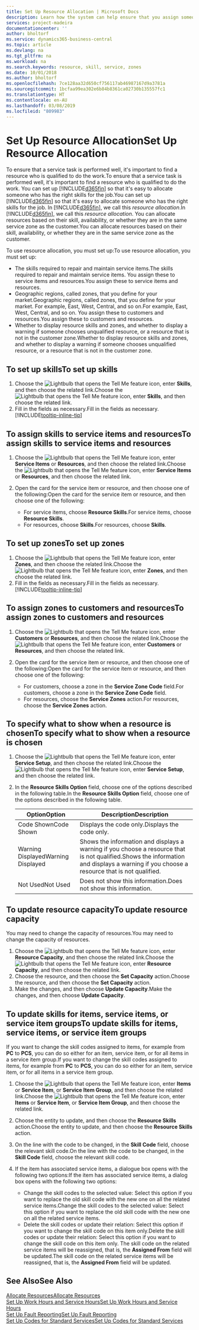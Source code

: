 ```yaml
---
title: Set Up Resource Allocation | Microsoft Docs
description: Learn how the system can help ensure that you assign someone who has the skills required to provide a service.
services: project-madeira
documentationcenter: ''
author: bholtorf
ms.service: dynamics365-business-central
ms.topic: article
ms.devlang: na
ms.tgt_pltfrm: na
ms.workload: na
ms.search.keywords: resource, skill, service, zones
ms.date: 10/01/2018
ms.author: bholtorf
ms.openlocfilehash: 7ce128aa32d650cf756117ab46987167d9a3781a
ms.sourcegitcommit: 1bcfaa99ea302e6b84b8361ca02730b135557fc1
ms.translationtype: HT
ms.contentlocale: en-AU
ms.lasthandoff: 03/08/2019
ms.locfileid: "809983"
---
```

# <a name="set-up-resource-allocation"></a><span data-ttu-id="f28f5-103">Set Up Resource Allocation</span><span class="sxs-lookup"><span data-stu-id="f28f5-103">Set Up Resource Allocation</span></span>
<span data-ttu-id="f28f5-104">To ensure that a service task is performed well, it's important to find a resource who is qualified to do the work.</span><span class="sxs-lookup"><span data-stu-id="f28f5-104">To ensure that a service task is performed well, it's important to find a resource who is qualified to do the work.</span></span> <span data-ttu-id="f28f5-105">You can set up [!INCLUDE[d365fin](includes/d365fin_md.md)] so that it's easy to allocate someone who has the right skills for the job.</span><span class="sxs-lookup"><span data-stu-id="f28f5-105">You can set up [!INCLUDE[d365fin](includes/d365fin_md.md)] so that it's easy to allocate someone who has the right skills for the job.</span></span> <span data-ttu-id="f28f5-106">In [!INCLUDE[d365fin](includes/d365fin_md.md)], we call this _resource allocation_.</span><span class="sxs-lookup"><span data-stu-id="f28f5-106">In [!INCLUDE[d365fin](includes/d365fin_md.md)], we call this _resource allocation_.</span></span> <span data-ttu-id="f28f5-107">You can allocate resources based on their skill, availability, or whether they are in the same service zone as the customer.</span><span class="sxs-lookup"><span data-stu-id="f28f5-107">You can allocate resources based on their skill, availability, or whether they are in the same service zone as the customer.</span></span> 

<span data-ttu-id="f28f5-108">To use resource allocation, you must set up:</span><span class="sxs-lookup"><span data-stu-id="f28f5-108">To use resource allocation, you must set up:</span></span>  
  
* <span data-ttu-id="f28f5-109">The skills required to repair and maintain service items.</span><span class="sxs-lookup"><span data-stu-id="f28f5-109">The skills required to repair and maintain service items.</span></span> <span data-ttu-id="f28f5-110">You assign these to service items and resources.</span><span class="sxs-lookup"><span data-stu-id="f28f5-110">You assign these to service items and resources.</span></span>  
* <span data-ttu-id="f28f5-111">Geographic regions, called zones, that you define for your market.</span><span class="sxs-lookup"><span data-stu-id="f28f5-111">Geographic regions, called zones, that you define for your market.</span></span> <span data-ttu-id="f28f5-112">For example, East, West, Central, and so on.</span><span class="sxs-lookup"><span data-stu-id="f28f5-112">For example, East, West, Central, and so on.</span></span> <span data-ttu-id="f28f5-113">You assign these to customers and resources.</span><span class="sxs-lookup"><span data-stu-id="f28f5-113">You assign these to customers and resources.</span></span>  
* <span data-ttu-id="f28f5-114">Whether to display resource skills and zones, and whether to display a warning if someone chooses unqualified resource, or a resource that is not in the customer zone.</span><span class="sxs-lookup"><span data-stu-id="f28f5-114">Whether to display resource skills and zones, and whether to display a warning if someone chooses unqualified resource, or a resource that is not in the customer zone.</span></span>  

## <a name="to-set-up-skills"></a><span data-ttu-id="f28f5-115">To set up skills</span><span class="sxs-lookup"><span data-stu-id="f28f5-115">To set up skills</span></span>
1. <span data-ttu-id="f28f5-116">Choose the ![Lightbulb that opens the Tell Me feature](media/ui-search/search_small.png "Tell me what you want to do") icon, enter **Skills**, and then choose the related link.</span><span class="sxs-lookup"><span data-stu-id="f28f5-116">Choose the ![Lightbulb that opens the Tell Me feature](media/ui-search/search_small.png "Tell me what you want to do") icon, enter **Skills**, and then choose the related link.</span></span>  
2. <span data-ttu-id="f28f5-117">Fill in the fields as necessary.</span><span class="sxs-lookup"><span data-stu-id="f28f5-117">Fill in the fields as necessary.</span></span> [!INCLUDE[tooltip-inline-tip](includes/tooltip-inline-tip_md.md)]  

## <a name="to-assign-skills-to-service-items-and-resources"></a><span data-ttu-id="f28f5-118">To assign skills to service items and resources</span><span class="sxs-lookup"><span data-stu-id="f28f5-118">To assign skills to service items and resources</span></span>
1. <span data-ttu-id="f28f5-119">Choose the ![Lightbulb that opens the Tell Me feature](media/ui-search/search_small.png "Tell me what you want to do") icon, enter **Service Items** or **Resources**, and then choose the related link.</span><span class="sxs-lookup"><span data-stu-id="f28f5-119">Choose the ![Lightbulb that opens the Tell Me feature](media/ui-search/search_small.png "Tell me what you want to do") icon, enter **Service Items** or **Resources**, and then choose the related link.</span></span>  
2. <span data-ttu-id="f28f5-120">Open the card for the service item or resource, and then choose one of the following:</span><span class="sxs-lookup"><span data-stu-id="f28f5-120">Open the card for the service item or resource, and then choose one of the following:</span></span>  
  
    * <span data-ttu-id="f28f5-121">For service items, choose **Resource Skills**.</span><span class="sxs-lookup"><span data-stu-id="f28f5-121">For service items, choose **Resource Skills**.</span></span>  
    * <span data-ttu-id="f28f5-122">For resources, choose **Skills**.</span><span class="sxs-lookup"><span data-stu-id="f28f5-122">For resources, choose **Skills**.</span></span>  

## <a name="to-set-up-zones"></a><span data-ttu-id="f28f5-123">To set up zones</span><span class="sxs-lookup"><span data-stu-id="f28f5-123">To set up zones</span></span>
1. <span data-ttu-id="f28f5-124">Choose the ![Lightbulb that opens the Tell Me feature](media/ui-search/search_small.png "Tell me what you want to do") icon, enter **Zones**, and then choose the related link.</span><span class="sxs-lookup"><span data-stu-id="f28f5-124">Choose the ![Lightbulb that opens the Tell Me feature](media/ui-search/search_small.png "Tell me what you want to do") icon, enter **Zones**, and then choose the related link.</span></span>  
2. <span data-ttu-id="f28f5-125">Fill in the fields as necessary.</span><span class="sxs-lookup"><span data-stu-id="f28f5-125">Fill in the fields as necessary.</span></span> [!INCLUDE[tooltip-inline-tip](includes/tooltip-inline-tip_md.md)]  

## <a name="to-assign-zones-to-customers-and-resources"></a><span data-ttu-id="f28f5-126">To assign zones to customers and resources</span><span class="sxs-lookup"><span data-stu-id="f28f5-126">To assign zones to customers and resources</span></span> 
1. <span data-ttu-id="f28f5-127">Choose the ![Lightbulb that opens the Tell Me feature](media/ui-search/search_small.png "Tell me what you want to do") icon, enter **Customers** or **Resources**, and then choose the related link.</span><span class="sxs-lookup"><span data-stu-id="f28f5-127">Choose the ![Lightbulb that opens the Tell Me feature](media/ui-search/search_small.png "Tell me what you want to do") icon, enter **Customers** or **Resources**, and then choose the related link.</span></span>  
2. <span data-ttu-id="f28f5-128">Open the card for the service item or resource, and then choose one of the following:</span><span class="sxs-lookup"><span data-stu-id="f28f5-128">Open the card for the service item or resource, and then choose one of the following:</span></span>  
  
    * <span data-ttu-id="f28f5-129">For customers, choose a zone in the **Service Zone Code** field.</span><span class="sxs-lookup"><span data-stu-id="f28f5-129">For customers, choose a zone in the **Service Zone Code** field.</span></span>  
    * <span data-ttu-id="f28f5-130">For resources, choose the **Service Zones** action.</span><span class="sxs-lookup"><span data-stu-id="f28f5-130">For resources, choose the **Service Zones** action.</span></span>  

## <a name="to-specify-what-to-show-when-a-resource-is-chosen"></a><span data-ttu-id="f28f5-131">To specify what to show when a resource is chosen</span><span class="sxs-lookup"><span data-stu-id="f28f5-131">To specify what to show when a resource is chosen</span></span>
1. <span data-ttu-id="f28f5-132">Choose the ![Lightbulb that opens the Tell Me feature](media/ui-search/search_small.png "Tell me what you want to do") icon, enter **Service Setup**, and then choose the related link.</span><span class="sxs-lookup"><span data-stu-id="f28f5-132">Choose the ![Lightbulb that opens the Tell Me feature](media/ui-search/search_small.png "Tell me what you want to do") icon, enter **Service Setup**, and then choose the related link.</span></span> 
2. <span data-ttu-id="f28f5-133">In the **Resource Skills Option** field, choose one of the options described in the following table.</span><span class="sxs-lookup"><span data-stu-id="f28f5-133">In the **Resource Skills Option** field, choose one of the options described in the following table.</span></span>  
  
    |<span data-ttu-id="f28f5-134">**Option**</span><span class="sxs-lookup"><span data-stu-id="f28f5-134">**Option**</span></span>|<span data-ttu-id="f28f5-135">**Description**</span><span class="sxs-lookup"><span data-stu-id="f28f5-135">**Description**</span></span>|  
    |------------|-------------|  
    |<span data-ttu-id="f28f5-136">Code Shown</span><span class="sxs-lookup"><span data-stu-id="f28f5-136">Code Shown</span></span> | <span data-ttu-id="f28f5-137">Displays the code only.</span><span class="sxs-lookup"><span data-stu-id="f28f5-137">Displays the code only.</span></span>|  
    |<span data-ttu-id="f28f5-138">Warning Displayed</span><span class="sxs-lookup"><span data-stu-id="f28f5-138">Warning Displayed</span></span> | <span data-ttu-id="f28f5-139">Shows the information and displays a warning if you choose a resource that is not qualified.</span><span class="sxs-lookup"><span data-stu-id="f28f5-139">Shows the information and displays a warning if you choose a resource that is not qualified.</span></span>|  
    |<span data-ttu-id="f28f5-140">Not Used</span><span class="sxs-lookup"><span data-stu-id="f28f5-140">Not Used</span></span> | <span data-ttu-id="f28f5-141">Does not show this information.</span><span class="sxs-lookup"><span data-stu-id="f28f5-141">Does not show this information.</span></span>|  

## <a name="to-update-resource-capacity"></a><span data-ttu-id="f28f5-142">To update resource capacity</span><span class="sxs-lookup"><span data-stu-id="f28f5-142">To update resource capacity</span></span>  
<span data-ttu-id="f28f5-143">You may need to change the capacity of resources.</span><span class="sxs-lookup"><span data-stu-id="f28f5-143">You may need to change the capacity of resources.</span></span>  
  
1. <span data-ttu-id="f28f5-144">Choose the ![Lightbulb that opens the Tell Me feature](media/ui-search/search_small.png "Tell me what you want to do") icon, enter **Resource Capacity**, and then choose the related link.</span><span class="sxs-lookup"><span data-stu-id="f28f5-144">Choose the ![Lightbulb that opens the Tell Me feature](media/ui-search/search_small.png "Tell me what you want to do") icon, enter **Resource Capacity**, and then choose the related link.</span></span>  
2. <span data-ttu-id="f28f5-145">Choose the resource, and then choose the **Set Capacity** action.</span><span class="sxs-lookup"><span data-stu-id="f28f5-145">Choose the resource, and then choose the **Set Capacity** action.</span></span>  
3. <span data-ttu-id="f28f5-146">Make the changes, and then choose **Update Capacity**.</span><span class="sxs-lookup"><span data-stu-id="f28f5-146">Make the changes, and then choose **Update Capacity**.</span></span>  

## <a name="to-update-skills-for-items-service-items-or-service-item-groups"></a><span data-ttu-id="f28f5-147">To update skills for items, service items, or service item groups</span><span class="sxs-lookup"><span data-stu-id="f28f5-147">To update skills for items, service items, or service item groups</span></span>
<span data-ttu-id="f28f5-148">If you want to change the skill codes assigned to items, for example from **PC** to **PCS**, you can do so either for an item, service item, or for all items in a service item group.</span><span class="sxs-lookup"><span data-stu-id="f28f5-148">If you want to change the skill codes assigned to items, for example from **PC** to **PCS**, you can do so either for an item, service item, or for all items in a service item group.</span></span>  
  
1. <span data-ttu-id="f28f5-149">Choose the ![Lightbulb that opens the Tell Me feature](media/ui-search/search_small.png "Tell me what you want to do") icon, enter **Items** or **Service Item**, or **Service Item Group**, and then choose the related link.</span><span class="sxs-lookup"><span data-stu-id="f28f5-149">Choose the ![Lightbulb that opens the Tell Me feature](media/ui-search/search_small.png "Tell me what you want to do") icon, enter **Items** or **Service Item**, or **Service Item Group**, and then choose the related link.</span></span>  
2. <span data-ttu-id="f28f5-150">Choose the entity to update, and then choose the **Resource Skills** action.</span><span class="sxs-lookup"><span data-stu-id="f28f5-150">Choose the entity to update, and then choose the **Resource Skills** action.</span></span>  
3. <span data-ttu-id="f28f5-151">On the line with the code to be changed, in the **Skill Code** field, choose the relevant skill code.</span><span class="sxs-lookup"><span data-stu-id="f28f5-151">On the line with the code to be changed, in the **Skill Code** field, choose the relevant skill code.</span></span>  
4.  <span data-ttu-id="f28f5-152">If the item has associated service items, a dialogue box opens with the following two options:</span><span class="sxs-lookup"><span data-stu-id="f28f5-152">If the item has associated service items, a dialog box opens with the following two options:</span></span>  
  
    * <span data-ttu-id="f28f5-153">Change the skill codes to the selected value: Select this option if you want to replace the old skill code with the new one on all the related service items.</span><span class="sxs-lookup"><span data-stu-id="f28f5-153">Change the skill codes to the selected value: Select this option if you want to replace the old skill code with the new one on all the related service items.</span></span>  
    * <span data-ttu-id="f28f5-154">Delete the skill codes or update their relation: Select this option if you want to change the skill code on this item only.</span><span class="sxs-lookup"><span data-stu-id="f28f5-154">Delete the skill codes or update their relation: Select this option if you want to change the skill code on this item only.</span></span> <span data-ttu-id="f28f5-155">The skill code on the related service items will be reassigned, that is, the **Assigned From** field will be updated.</span><span class="sxs-lookup"><span data-stu-id="f28f5-155">The skill code on the related service items will be reassigned, that is, the **Assigned From** field will be updated.</span></span>  
  
## <a name="see-also"></a><span data-ttu-id="f28f5-156">See Also</span><span class="sxs-lookup"><span data-stu-id="f28f5-156">See Also</span></span>
[<span data-ttu-id="f28f5-157">Allocate Resources</span><span class="sxs-lookup"><span data-stu-id="f28f5-157">Allocate Resources</span></span>](service-how-to-allocate-resources.md)  
[<span data-ttu-id="f28f5-158">Set Up Work Hours and Service Hours</span><span class="sxs-lookup"><span data-stu-id="f28f5-158">Set Up Work Hours and Service Hours</span></span>](service-how-setup-work-service-hours.md)  
[<span data-ttu-id="f28f5-159">Set Up Fault Reporting</span><span class="sxs-lookup"><span data-stu-id="f28f5-159">Set Up Fault Reporting</span></span>](service-how-setup-fault-reporting.md)  
[<span data-ttu-id="f28f5-160">Set Up Codes for Standard Services</span><span class="sxs-lookup"><span data-stu-id="f28f5-160">Set Up Codes for Standard Services</span></span>](service-how-setup-service-coding.md)  
 

